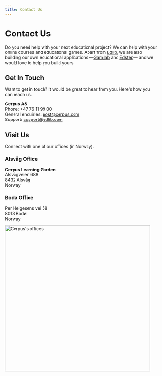 ```yaml
---
title: Contact Us
---
```


# Contact Us

Do you need help with your next educational project? We can help with your online courses and educational games. Apart from [Edlib](https://github.com/cerpus/Edlib), we are also building our own educational applications &mdash;[Gamilab](https://gamilab.com/) and [Edstep](https://edstep.com/)&mdash; and we would love to help you build yours.

## Get In Touch

Want to get in touch? It would be great to hear from you. Here's how you can reach us.

**Cerpus AS**<br/>
Phone: +47 76 11 99 00<br/>
General enquiries: <post@cerpus.com><br/>
Support: <support@edlib.com><br/>

## Visit Us

Connect with one of our offices (in Norway).

### Alsvåg Office

**Cerpus Learning Garden**<br/>
Alsvågveien 688<br/>
8432 Alsvåg<br/>
Norway<br/>

### Bodø Office

Per Helgesens vei 58<br/>
8013 Bodø<br/>
Norway<br/>

<div class="text--center">
    <img alt="Cerpus's offices" width="480" src="/img/cerpus-offices.png" />
</div>
